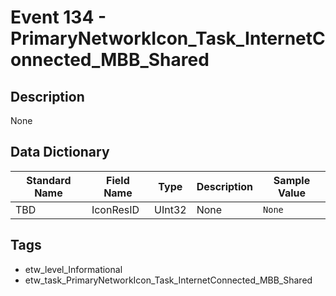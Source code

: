 # Event 134 - PrimaryNetworkIcon_Task_InternetConnected_MBB_Shared

## Description
None

## Data Dictionary
|Standard Name|Field Name|Type|Description|Sample Value|
|---|---|---|---|---|
|TBD|IconResID|UInt32|None|`None`|

## Tags
* etw_level_Informational
* etw_task_PrimaryNetworkIcon_Task_InternetConnected_MBB_Shared
